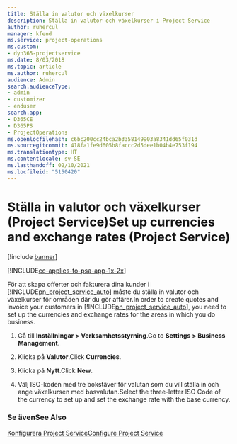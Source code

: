 ```yaml
---
title: Ställa in valutor och växelkurser
description: Ställa in valutor och växelkurser i Project Service
author: ruhercul
manager: kfend
ms.service: project-operations
ms.custom:
- dyn365-projectservice
ms.date: 8/03/2018
ms.topic: article
ms.author: ruhercul
audience: Admin
search.audienceType:
- admin
- customizer
- enduser
search.app:
- D365CE
- D365PS
- ProjectOperations
ms.openlocfilehash: c6bc200cc24bca2b3358149903a8341dd65f031d
ms.sourcegitcommit: 418fa1fe9d605b8faccc2d5dee1b04b4e753f194
ms.translationtype: HT
ms.contentlocale: sv-SE
ms.lasthandoff: 02/10/2021
ms.locfileid: "5150420"
---
```

# <a name="set-up-currencies-and-exchange-rates-project-service"></a><span data-ttu-id="d9a25-103">Ställa in valutor och växelkurser (Project Service)</span><span class="sxs-lookup"><span data-stu-id="d9a25-103">Set up currencies and exchange rates (Project Service)</span></span>

[!include [banner](../includes/psa-now-project-operations.md)]

[!INCLUDE[cc-applies-to-psa-app-1x-2x](../includes/cc-applies-to-psa-app-1x-2x.md)]

<span data-ttu-id="d9a25-104">För att skapa offerter och fakturera dina kunder i [!INCLUDE[pn_project_service_auto](../includes/pn-project-service-auto.md)] måste du ställa in valutor och växelkurser för områden där du gör affärer.</span><span class="sxs-lookup"><span data-stu-id="d9a25-104">In order to create quotes and invoice your customers in [!INCLUDE[pn_project_service_auto](../includes/pn-project-service-auto.md)], you need to set up the currencies and exchange rates for the areas in which you do business.</span></span>  
  
1.  <span data-ttu-id="d9a25-105">Gå till **Inställningar > Verksamhetsstyrning**.</span><span class="sxs-lookup"><span data-stu-id="d9a25-105">Go to **Settings > Business Management**.</span></span>  
  
2.  <span data-ttu-id="d9a25-106">Klicka på **Valutor**.</span><span class="sxs-lookup"><span data-stu-id="d9a25-106">Click **Currencies**.</span></span>  
  
3.  <span data-ttu-id="d9a25-107">Klicka på **Nytt**.</span><span class="sxs-lookup"><span data-stu-id="d9a25-107">Click **New**.</span></span>  
  
4.  <span data-ttu-id="d9a25-108">Välj ISO-koden med tre bokstäver för valutan som du vill ställa in och ange växelkursen med basvalutan.</span><span class="sxs-lookup"><span data-stu-id="d9a25-108">Select the three-letter ISO Code of the currency to set up and set the exchange rate with the base currency.</span></span>  
  
### <a name="see-also"></a><span data-ttu-id="d9a25-109">Se även</span><span class="sxs-lookup"><span data-stu-id="d9a25-109">See Also</span></span>  
 [<span data-ttu-id="d9a25-110">Konfigurera Project Service</span><span class="sxs-lookup"><span data-stu-id="d9a25-110">Configure Project Service</span></span>](../psa/configure.md)
